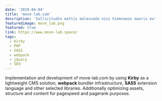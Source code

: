 ```yaml
---
date: '2019-04-04'
title: 'move-lab.com'
description: 'Sollicitudin mattis malesuada nisi himenaeos mauris eu'
featuredimage: move_lab.png
featured: true
link: https://www.move-lab.space/
tags:
  - Kirby
  - PHP
  - SASS
  - webpack
  - jQuery
  - SEO
---
```


Implementation and development of move-lab.com by using **Kirby** as a lightweight CMS solution, **webpack** bundler infrastructure, **SASS** extension language and other selected libraries. Additionally optimizing assets, structure and content for pagespeed and pagerank purposes.
